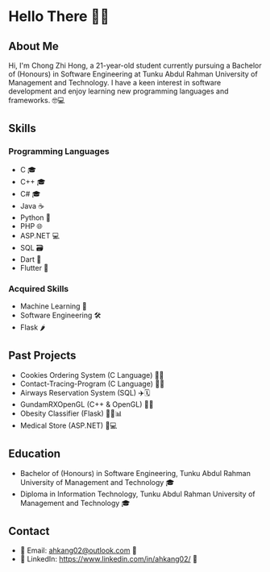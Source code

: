 # Hello There 👨‍💻

## About Me

Hi, I'm Chong Zhi Hong, a 21-year-old student currently pursuing a Bachelor of (Honours) in Software Engineering at Tunku Abdul Rahman University of Management and Technology. I have a keen interest in software development and enjoy learning new programming languages and frameworks. 🤓💻

## Skills

### Programming Languages

- C 🎓
- C++ 🎓
- C# 🎓
- Java ☕️
- Python 🐍
- PHP 🌐
- ASP.NET 💻
- SQL 🗃️
- Dart 🎯
- Flutter 📱

### Acquired Skills

- Machine Learning 🤖
- Software Engineering 🛠️
- Flask 🌶️

## Past Projects

- Cookies Ordering System (C Language) 🍪🛒
- Contact-Tracing-Program (C Language) 🦠👥
- Airways Reservation System (SQL) ✈️🗓️
- GundamRXOpenGL (C++ & OpenGL) 🤖👊
- Obesity Classifier (Flask) 🧑‍⚕️📊
- Medical Store (ASP.NET) 💊💻

## Education

- Bachelor of (Honours) in Software Engineering, Tunku Abdul Rahman University of Management and Technology 🎓
- Diploma in Information Technology, Tunku Abdul Rahman University of Management and Technology 🎓

## Contact

- 📧 Email: ahkang02@outlook.com 📩
- 💼 LinkedIn: https://www.linkedin.com/in/ahkang02/ 🔗
